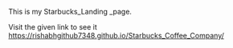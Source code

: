 This is my Starbucks_Landing _page.

Visit the given link to see it  https://rishabhgithub7348.github.io/Starbucks_Coffee_Company/
